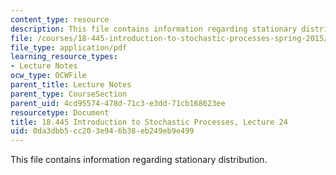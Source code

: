 ```yaml
---
content_type: resource
description: This file contains information regarding stationary distribution.
file: /courses/18-445-introduction-to-stochastic-processes-spring-2015/0da3dbb5cc203e946b38eb249eb9e499_MIT18_445S15_lecture24.pdf
file_type: application/pdf
learning_resource_types:
- Lecture Notes
ocw_type: OCWFile
parent_title: Lecture Notes
parent_type: CourseSection
parent_uid: 4cd95574-478d-71c3-e3dd-71cb168623ee
resourcetype: Document
title: 18.445 Introduction to Stochastic Processes, Lecture 24
uid: 0da3dbb5-cc20-3e94-6b38-eb249eb9e499
---
```

This file contains information regarding stationary distribution.

